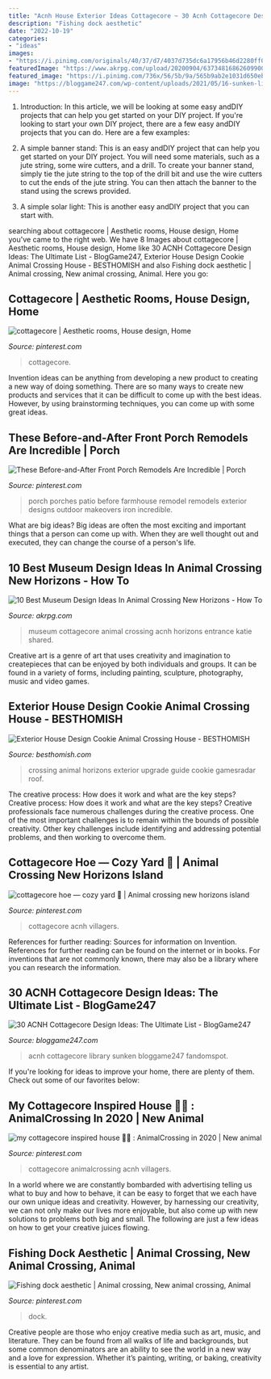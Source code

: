 ```yaml
---
title: "Acnh House Exterior Ideas Cottagecore ~ 30 Acnh Cottagecore Design Ideas: The Ultimate List"
description: "Fishing dock aesthetic"
date: "2022-10-19"
categories:
- "ideas"
images:
- "https://i.pinimg.com/originals/40/37/d7/4037d735dc6a17956b46d2280ff0bbec.jpg"
featuredImage: "https://www.akrpg.com/upload/20200904/6373481686260990019083762.png"
featured_image: "https://i.pinimg.com/736x/56/5b/9a/565b9ab2e1031d650eb01114e3c8ac2e.jpg"
image: "https://bloggame247.com/wp-content/uploads/2021/05/16-sunken-library-cottagecore-design-acnh.jpg"
---
```



1) Introduction: In this article, we will be looking at some easy andDIY projects that can help you get started on your DIY project.
If you're looking to start your own DIY project, there are a few easy andDIY projects that you can do. Here are a few examples:
1) A simple banner stand: This is an easy andDIY project that can help you get started on your DIY project. You will need some materials, such as a jute string, some wire cutters, and a drill. To create your banner stand, simply tie the jute string to the top of the drill bit and use the wire cutters to cut the ends of the jute string. You can then attach the banner to the stand using the screws provided.

2) A simple solar light: This is another easy andDIY project that you can start with.

	

		
searching about cottagecore | Aesthetic rooms, House design, Home you've came to the right web. We have 8 Images about cottagecore | Aesthetic rooms, House design, Home like 30 ACNH Cottagecore Design Ideas: The Ultimate List - BlogGame247, Exterior House Design Cookie Animal Crossing House - BESTHOMISH and also Fishing dock aesthetic | Animal crossing, New animal crossing, Animal. Here you go:
		
    
## Cottagecore | Aesthetic Rooms, House Design, Home

<img loading=lazy src="https://i.pinimg.com/736x/71/86/51/718651941b42646c78d54038660c68e0.jpg" onerror="this.onerror=null;this.src='https://tse2.mm.bing.net/th?id=OIP.Gt7Pd04U3wI0fIFr02J-PAHaI6&amp;pid=15.1';" alt="cottagecore | Aesthetic rooms, House design, Home">

_Source: pinterest.com_

>cottagecore. 

	

Invention ideas can be anything from developing a new product to creating a new way of doing something. There are so many ways to create new products and services that it can be difficult to come up with the best ideas. However, by using brainstorming techniques, you can come up with some great ideas.

    
## These Before-and-After Front Porch Remodels Are Incredible | Porch

<img loading=lazy src="https://i.pinimg.com/736x/01/53/e2/0153e2042ef7b3ca74fe3adc3f0fe631.jpg" onerror="this.onerror=null;this.src='https://tse1.mm.bing.net/th?id=OIP.Cjouv2nxvNT3zDX81jquigHaJx&amp;pid=15.1';" alt="These Before-and-After Front Porch Remodels Are Incredible | Porch">

_Source: pinterest.com_

>porch porches patio before farmhouse remodel remodels exterior designs outdoor makeovers iron incredible. 

	

What are big ideas?
Big ideas are often the most exciting and important things that a person can come up with. When they are well thought out and executed, they can change the course of a person's life.

    
## 10 Best Museum Design Ideas In Animal Crossing New Horizons - How To

<img loading=lazy src="https://www.akrpg.com/upload/20200904/6373481686260990019083762.png" onerror="this.onerror=null;this.src='https://tse3.mm.bing.net/th?id=OIP.-6nyVsBZnSKwxOD5QK5DTQHaEJ&amp;pid=15.1';" alt="10 Best Museum Design Ideas In Animal Crossing New Horizons - How To">

_Source: akrpg.com_

>museum cottagecore animal crossing acnh horizons entrance katie shared. 

	

Creative art is a genre of art that uses creativity and imagination to createpieces that can be enjoyed by both individuals and groups. It can be found in a variety of forms, including painting, sculpture, photography, music and video games.

    
## Exterior House Design Cookie Animal Crossing House - BESTHOMISH

<img loading=lazy src="https://cdn.mos.cms.futurecdn.net/Nyn93xAMUFVjcN4KGXQZGR-1200-80.jpg" onerror="this.onerror=null;this.src='https://tse2.mm.bing.net/th?id=OIP.GWMF7V_fqnGllxyRPncI-QHaEK&amp;pid=15.1';" alt="Exterior House Design Cookie Animal Crossing House - BESTHOMISH">

_Source: besthomish.com_

>crossing animal horizons exterior upgrade guide cookie gamesradar roof. 

	

The creative process: How does it work and what are the key steps?
Creative process: How does it work and what are the key steps?
Creative professionals face numerous challenges during the creative process. One of the most important challenges is to remain within the bounds of possible creativity. Other key challenges include identifying and addressing potential problems, and then working to overcome them.

    
## Cottagecore Hoe — Cozy Yard 🌿 | Animal Crossing New Horizons Island

<img loading=lazy src="https://i.pinimg.com/originals/40/37/d7/4037d735dc6a17956b46d2280ff0bbec.jpg" onerror="this.onerror=null;this.src='https://tse3.mm.bing.net/th?id=OIP.Gh9ah4JZBQU5O-ptypXNGAHaE8&amp;pid=15.1';" alt="cottagecore hoe — cozy yard 🌿 | Animal crossing new horizons island">

_Source: pinterest.com_

>cottagecore acnh villagers. 

	

References for further reading: Sources for information on Invention.
References for further reading can be found on the internet or in books. For inventions that are not commonly known, there may also be a library where you can research the information.

    
## 30 ACNH Cottagecore Design Ideas: The Ultimate List - BlogGame247

<img loading=lazy src="https://bloggame247.com/wp-content/uploads/2021/05/16-sunken-library-cottagecore-design-acnh.jpg" onerror="this.onerror=null;this.src='https://tse4.mm.bing.net/th?id=OIP.EhYJeCSlmW5KPw5sawMODwHaEK&amp;pid=15.1';" alt="30 ACNH Cottagecore Design Ideas: The Ultimate List - BlogGame247">

_Source: bloggame247.com_

>acnh cottagecore library sunken bloggame247 fandomspot. 

	

If you're looking for ideas to improve your home, there are plenty of them. Check out some of our favorites below: 

    
## My Cottagecore Inspired House 🍃🍄 : AnimalCrossing In 2020 | New Animal

<img loading=lazy src="https://i.pinimg.com/736x/56/5b/9a/565b9ab2e1031d650eb01114e3c8ac2e.jpg" onerror="this.onerror=null;this.src='https://tse4.mm.bing.net/th?id=OIP.dLEsqY3P05axustFK0rynAHaEK&amp;pid=15.1';" alt="my cottagecore inspired house 🍃🍄 : AnimalCrossing in 2020 | New animal">

_Source: pinterest.com_

>cottagecore animalcrossing acnh villagers. 

	

In a world where we are constantly bombarded with advertising telling us what to buy and how to behave, it can be easy to forget that we each have our own unique ideas and creativity. However, by harnessing our creativity, we can not only make our lives more enjoyable, but also come up with new solutions to problems both big and small. The following are just a few ideas on how to get your creative juices flowing.

    
## Fishing Dock Aesthetic | Animal Crossing, New Animal Crossing, Animal

<img loading=lazy src="https://i.pinimg.com/736x/5f/e3/57/5fe3575ab8832f03feab93dcee868b92.jpg" onerror="this.onerror=null;this.src='https://tse2.mm.bing.net/th?id=OIP.YQAREhuzg1ACVboCUrZ15gHaNg&amp;pid=15.1';" alt="Fishing dock aesthetic | Animal crossing, New animal crossing, Animal">

_Source: pinterest.com_

>dock. 

	

Creative people are those who enjoy creative media such as art, music, and literature. They can be found from all walks of life and backgrounds, but some common denominators are an ability to see the world in a new way and a love for expression. Whether it’s painting, writing, or baking, creativity is essential to any artist.

